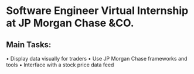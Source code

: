 # Software Engineer Virtual Internship at JP Morgan Chase &CO.

## Main Tasks:

• Display data visually for traders
• Use JP Morgan Chase frameworks and tools
• Interface with a stock price data feed
